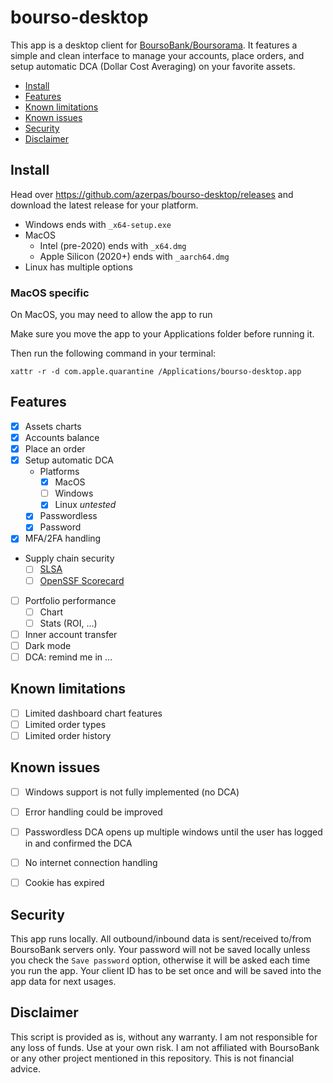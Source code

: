 # bourso-desktop

This app is a desktop client for [BoursoBank/Boursorama](https://www.boursorama.com/). It features a simple and clean interface to manage your accounts, place orders, and setup automatic DCA (Dollar Cost Averaging) on your favorite assets.

- [Install](#install)
- [Features](#features)
- [Known limitations](#known-limitations)
- [Known issues](#known-issues)
- [Security](#security)
- [Disclaimer](#disclaimer)

## Install
Head over https://github.com/azerpas/bourso-desktop/releases and download the latest release for your platform.
- Windows ends with `_x64-setup.exe`
- MacOS
  - Intel (pre-2020) ends with `_x64.dmg`
  - Apple Silicon (2020+) ends with `_aarch64.dmg`
- Linux has multiple options

### MacOS specific
On MacOS, you may need to allow the app to run

Make sure you move the app to your Applications folder before running it.

Then run the following command in your terminal:
```
xattr -r -d com.apple.quarantine /Applications/bourso-desktop.app
```

## Features

- [x] Assets charts
- [x] Accounts balance
- [x] Place an order
- [X] Setup automatic DCA
  - Platforms
    - [X] MacOS
    - [ ] Windows
    - [X] Linux *untested*
  - [X] Passwordless
  - [X] Password 
- [X] MFA/2FA handling
- Supply chain security
  - [ ] [SLSA](https://slsa.dev/)
  - [ ] [OpenSSF Scorecard](https://github.com/ossf/scorecard-action)
- [ ] Portfolio performance
  - [ ] Chart
  - [ ] Stats (ROI, ...)
- [ ] Inner account transfer
- [ ] Dark mode
- [ ] DCA: remind me in ...

## Known limitations
- [ ] Limited dashboard chart features
- [ ] Limited order types
- [ ] Limited order history

## Known issues
- [ ] Windows support is not fully implemented (no DCA)
- [ ] Error handling could be improved
- [ ] Passwordless DCA opens up multiple windows until the user has logged in and confirmed the DCA
- [ ] No internet connection handling
- [ ] Cookie has expired


## Security

This app runs locally. All outbound/inbound data is sent/received to/from BoursoBank servers only. Your password will not be saved locally unless you check the `Save password` option, otherwise it will be asked each time you run the app. Your client ID has to be set once and will be saved into the app data for next usages.

## Disclaimer

This script is provided as is, without any warranty. I am not responsible for any loss of funds. Use at your own risk. I am not affiliated with BoursoBank or any other project mentioned in this repository. This is not financial advice. 